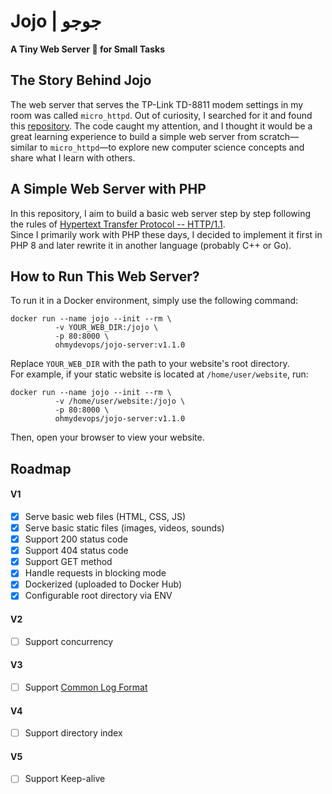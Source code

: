 # Jojo | جوجو

**A Tiny Web Server :baby_chick: for Small Tasks**

## The Story Behind Jojo

The web server that serves the TP-Link TD-8811 modem settings in my room was called `micro_httpd`. Out of curiosity, I searched for it and found this [repository](https://github.com/socram8888/micro_httpd). The code caught my attention, and I thought it would be a great learning experience to build a simple web server from scratch—similar to `micro_httpd`—to explore new computer science concepts and share what I learn with others.

## A Simple Web Server with PHP

In this repository, I aim to build a basic web server step by step following the rules of [Hypertext Transfer Protocol -- HTTP/1.1](https://datatracker.ietf.org/doc/html/rfc2616).  
Since I primarily work with PHP these days, I decided to implement it first in PHP 8 and later rewrite it in another language (probably C++ or Go).

## How to Run This Web Server?

To run it in a Docker environment, simply use the following command:

```
docker run --name jojo --init --rm \
          -v YOUR_WEB_DIR:/jojo \
          -p 80:8000 \
          ohmydevops/jojo-server:v1.1.0
```

Replace `YOUR_WEB_DIR` with the path to your website's root directory.  
For example, if your static website is located at `/home/user/website`, run:

```
docker run --name jojo --init --rm \
          -v /home/user/website:/jojo \
          -p 80:8000 \
          ohmydevops/jojo-server:v1.1.0
```

Then, open your browser to view your website.

## Roadmap  

#### V1  

- [x] Serve basic web files (HTML, CSS, JS)  
- [x] Serve basic static files (images, videos, sounds)  
- [x] Support 200 status code  
- [x] Support 404 status code  
- [x] Support GET method  
- [x] Handle requests in blocking mode  
- [x] Dockerized (uploaded to Docker Hub)  
- [x] Configurable root directory via ENV  

#### V2  

- [ ] Support concurrency

#### V3  

- [ ] Support [Common Log Format](https://en.wikipedia.org/wiki/Common_Log_Format)  

#### V4  

- [ ] Support directory index  

#### V5

- [ ] Support Keep-alive  
